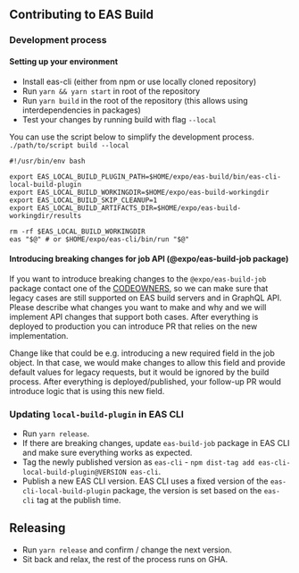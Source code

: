 ## Contributing to EAS Build

### Development process

#### Setting up your environment

- Install eas-cli (either from npm or use locally cloned repository)
- Run `yarn && yarn start` in root of the repository
- Run `yarn build` in the root of the repository (this allows using interdependencies in packages)
- Test your changes by running build with flag `--local`

You can use the script below to simplify the development process. `./path/to/script build --local`

```
#!/usr/bin/env bash

export EAS_LOCAL_BUILD_PLUGIN_PATH=$HOME/expo/eas-build/bin/eas-cli-local-build-plugin
export EAS_LOCAL_BUILD_WORKINGDIR=$HOME/expo/eas-build-workingdir
export EAS_LOCAL_BUILD_SKIP_CLEANUP=1
export EAS_LOCAL_BUILD_ARTIFACTS_DIR=$HOME/expo/eas-build-workingdir/results

rm -rf $EAS_LOCAL_BUILD_WORKINGDIR
eas "$@" # or $HOME/expo/eas-cli/bin/run "$@"
```

#### Introducing breaking changes for job API (@expo/eas-build-job package)

If you want to introduce breaking changes to the `@expo/eas-build-job` package contact one of the [CODEOWNERS](/CODEOWNERS), so we can make sure that legacy cases are still supported on EAS build servers and in GraphQL API. Please describe what changes you want to make and why and we will implement API changes that support both cases. After everything is deployed to production you can introduce PR that relies on the new implementation.

Change like that could be e.g. introducing a new required field in the job object. In that case, we would make changes to allow this field and provide default values for legacy requests, but it would be ignored by the build process. After everything is deployed/published, your follow-up PR would introduce logic that is using this new field.

### Updating `local-build-plugin` in EAS CLI

- Run `yarn release`.
- If there are breaking changes, update `eas-build-job` package in EAS CLI and make sure everything works as expected.
- Tag the newly published version as `eas-cli` - `npm dist-tag add eas-cli-local-build-plugin@VERSION eas-cli`.
- Publish a new EAS CLI version. EAS CLI uses a fixed version of the `eas-cli-local-build-plugin` package, the version is set based on the `eas-cli` tag at the publish time.

## Releasing

- Run `yarn release` and confirm / change the next version.
- Sit back and relax, the rest of the process runs on GHA.

